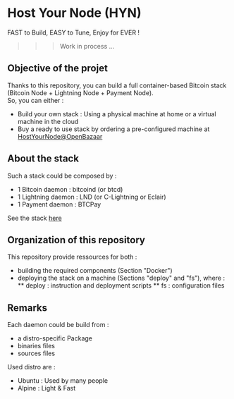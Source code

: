 Host Your Node (HYN)
==
FAST to Build, EASY to Tune, Enjoy for EVER !

>>> Work in process ...

Objective of the projet
- 
Thanks to this repository, you can build a  full container-based Bitcoin stack (Bitcoin Node + Lightning Node + Payment Node).  
So, you can either :
* Build your own stack : Using a physical machine at home or a virtual machine in the cloud
* Buy a ready to use stack by ordering a pre-configured machine at <a href="https://openbazaar.com/store/QmacnmoLh9Fbqn29JYifgB7yyxpPfW9Ezo6BDETNLpYcgQ">HostYourNode@OpenBazaar</a>

About the stack 
-
Such a stack could be composed by : 
  - 1 Bitcoin daemon : bitcoind (or btcd)
  - 1 Lightning daemon : LND (or C-Lightning or Eclair)
  - 1 Payment daemon : BTCPay
  
  See the stack <a href="http://bit.ly/2yp0iHW">here</a>

Organization of this repository
-
This repository provide ressources for both :
* building the required components (Section "Docker")
* deploying the stack on a machine (Sections "deploy" and "fs"), where : 
** deploy : instruction and deployment scripts
** fs : configuration files

Remarks
-
Each daemon could be build from :
   - a distro-specific Package
   - binaries files
   - sources files

Used distro are :
   - Ubuntu : Used by many people 
   - Alpine : Light & Fast
